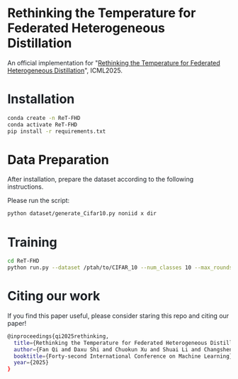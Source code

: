 # Rethinking the Temperature for Federated Heterogeneous Distillation
<font style="color:rgb(31, 35, 40);">An official implementation for "</font>[Rethinking the Temperature for Federated Heterogeneous Distillation](https://openreview.net/pdf?id=f9xsNQ8oSd)", ICML2025.

# <font style="color:rgb(31, 35, 40);">Installation</font>
```bash
conda create -n ReT-FHD
conda activate ReT-FHD
pip install -r requirements.txt
```

# Data Preparation
<font style="color:rgb(31, 35, 40);">After installation, prepare the dataset according to the following instructions.</font>

<font style="color:rgb(31, 35, 40);">Please run the script</font><font style="color:rgb(31, 35, 40);">:</font>

```bash
python dataset/generate_Cifar10.py noniid x dir
```

# <font style="color:rgb(31, 35, 40);">Training</font>
```bash
cd ReT-FHD
python run.py --dataset /ptah/to/CIFAR_10 --num_classes 10 --max_rounds 400
```

# <font style="color:rgb(31, 35, 40);">Citing our work</font>
<font style="color:rgb(31, 35, 40);">If you find this paper useful, please consider staring this repo and citing our paper!</font>

```bash
@inproceedings{qi2025rethinking,
  title={Rethinking the Temperature for Federated Heterogeneous Distillation},
  author={Fan Qi and Daxu Shi and Chuokun Xu and Shuai Li and Changsheng Xu},
  booktitle={Forty-second International Conference on Machine Learning},
  year={2025}
}
```



